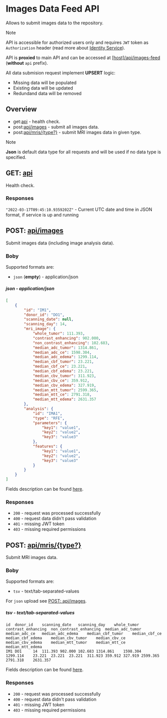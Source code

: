 # Images Data Feed API
Allows to submit images data to the repository.

> [!Note]
> API is accessible for authorized users only and requires `JWT` token as `Authorization` header (read more about [Identity Service](https://github.com/dkfz-unite/unite-identity)).

API is **proxied** to main API and can be accessed at [[host]/api/images-feed](http://localhost/api/images-feed) (**without** `api` prefix).

All data submision request implement **UPSERT** logic:
- Missing data will be populated
- Existing data will be updated
- Redundand data will be removed


## Overview
- get:[api](#get-api) - health check.
- post:[api/images](#post-apiimages) - submit all images data.
- post:[api/mris/{type?}](#post-apimristype) - submit MRI images data in given type.

> [!Note]
> **Json** is default data type for all requests and will be used if no data type is specified.


## GET: [api](http://localhost:5102/api)
Health check.

### Responses
`"2022-03-17T09:45:10.9359202Z"` - Current UTC date and time in JSON format, if service is up and running


## POST: [api/images](http://localhost:5102/api/images)
Submit images data (including image analysis data).

### Boby
Supported formats are:
- `json` (**empty**) - application/json

##### json - application/json
```json
[
    {
        "id": "IM1",
        "donor_id": "DO1",
        "scanning_date": null,
        "scanning_day": 14,
        "mri_image": {
            "whole_tumor": 111.393,
            "contrast_enhancing": 902.000,
            "non_contrast_enhancing": 102.683,
            "median_adc_tumor": 1314.861,
            "median_adc_ce": 1598.304,
            "median_adc_edema": 1299.114,
            "median_cbf_tumor": 23.221,
            "median_cbf_ce": 23.221,
            "median_cbf_edema": 23.221,
            "median_cbv_tumor": 311.923,
            "median_cbv_ce": 359.912,
            "median_cbv_edema": 327.919,
            "median_mtt_tumor": 2599.365,
            "median_mtt_ce": 2791.318,
            "median_mtt_edema": 2631.357
        },
        "analysis": {
            "id": "IMA1",
            "type": "RFE",
            "parameters": {
                "key1": "value1",
                "key2": "value2",
                "key3": "value3"
            },
            "features": {
                "key1": "value1",
                "key2": "value2",
                "key3": "value3"
            }
        }
    }
]
```
Fields description can be found [here](api-models-images.md).

### Responses
- `200` - request was processed successfully
- `400` - request data didn't pass validation
- `401` - missing JWT token
- `403` - missing required permissions


## POST: [api/mris/{type?}](http://localhost:5102/api/mris)
Submit MRI images data.

### Boby
Supported formats are:
- `tsv` - text/tab-separated-values

For `json` upload see [POST: api/images](#post-apiimages).

##### tsv - text/tab-separated-values
```tsv
id	donor_id	scanning_date	scanning_day	whole_tumor	contrast_enhancing	non_contrast_enhancing	median_adc_tumor	median_adc_ce	median_adc_edema	median_cbf_tumor	median_cbf_ce	median_cbf_edema	median_cbv_tumor	median_cbv_ce	median_cbv_edema	median_mtt_tumor	median_mtt_ce	median_mtt_edema
IM1	DO1		14	111.393	902.000	102.683	1314.861	1598.304	1299.114	23.221	23.221	23.221	311.923	359.912	327.919	2599.365	2791.318	2631.357

```
Fields description can be found [here](api-models-images.md).

### Responses
- `200` - request was processed successfully
- `400` - request data didn't pass validation
- `401` - missing JWT token
- `403` - missing required permissions
